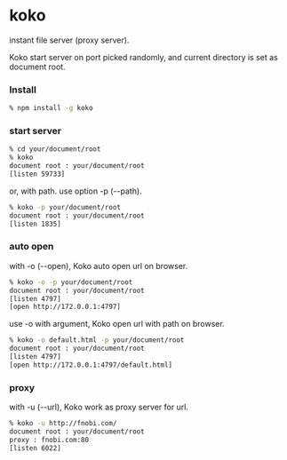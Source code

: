 koko
====

instant file server (proxy server).

Koko start server on port picked randomly,
and current directory is set as document root.

### Install
```bash
% npm install -g koko
```

### start server
```bash
% cd your/document/root
% koko
document root : your/document/root
[listen 59733]
```

or, with path. use option -p (--path).

```bash
% koko -p your/document/root
document root : your/document/root
[listen 1835]
```

### auto open

with -o (--open), Koko auto open url on browser.

```bash
% koko -o -p your/document/root
document root : your/document/root
[listen 4797]
[open http://172.0.0.1:4797]
```

use -o with argument, Koko open url with path on browser.

```bash
% koko -o default.html -p your/document/root
document root : your/document/root
[listen 4797]
[open http://172.0.0.1:4797/default.html]
```

### proxy

with -u (--url), Koko work as proxy server for url.

```bash
% koko -u http://fnobi.com/
document root : your/document/root
proxy : fnobi.com:80
[listen 6022]
```

